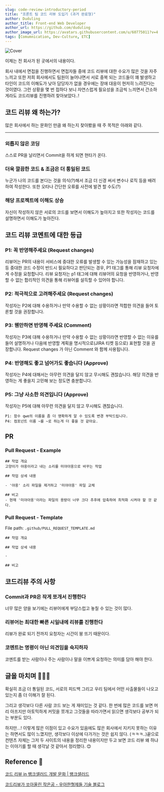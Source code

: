 ```yaml
---
slug: code-review-introductory-period
title: "프론트 팀 코드 리뷰 도입기 (과거 완료형)"
author: Duduling
author_title: Front-end Web Developer
author_url: https://github.com/duduling
author_image_url: https://avatars.githubusercontent.com/u/60775011?v=4
tags: [Comumnication, Dev-Culture, ETC]
---
```


![Cover](<https://til.duduling.dev/image/https%3A%2F%2Fs3-us-west-2.amazonaws.com%2Fsecure.notion-static.com%2F07fe1179-70e8-465e-8025-6fbffd3244c3%2F%25EC%25A0%259C%25EB%25AA%25A9%25EC%259D%2584_%25EC%259E%2585%25EB%25A0%25A5%25ED%2595%25B4%25EC%25A3%25BC%25EC%2584%25B8%25EC%259A%2594_-001_(2).png?table=block&id=a5b9cd72-4723-4ef2-bc3a-b97cd1959b58&spaceId=8259e9c1-b7e6-4ae4-9d6b-d6e45ea177ce&width=2000&userId=&cache=v2>)

이제는 전 회사가 된 곳에서의 내용이다.

회사 내에서 면접을 진행하면서 면접자들 중에 코드 리뷰에 대한 수요가 많은 것을 자주 느끼고 또한 저희 회사에서도 팀원이 늘어나면서 서로 중복 되는 코드들이 꽤 발생하고 타인이 코드의 이해도가 낮아 담당자가 없을 경우에는 장애 대응이 현저히 느려진다는 것이였다. 그런 상황을 몇 번 접하다 보니 자연스럽게 필요성을 조금씩 느끼면서 간소하게라도 코드리뷰를 진행하려 찾아보았다..!

<!--truncate-->

## 코드 리뷰 왜 하는가?

많은 회사에서 하는 문화인 만큼 왜 하는지 찾아봤을 때 주 목적은 아래와 같다.

---

### 외롭지 않은 코딩

스스로 PR을 날리면서 Commit을 하게 되면 현타가 온다.

### 더욱 깔끔한 코드 & 조금은 더 통일된 코드

누군가 나의 코드를 본다는 것을 의식(?)해서 조금 더 신경 써서 변수나 로직 등을 배려하여 작성한다. 또한 오타나 간단한 오류를 사전에 발견 할 수도(?)

### 해당 프로젝트에 이해도 상승

자신이 작성하지 않은 서로의 코드를 보면서 이해도가 높아지고 또한 작성자는 코드를 설명하면서 이해도가 높아진다.

## 코드 리뷰 코멘트에 대한 등급

### P1: 꼭 반영해주세요 (Request changes)

리뷰어는 PR의 내용이 서비스에 중대한 오류를 발생할 수 있는 가능성을 잠재하고 있는 등 중대한 코드 수정이 반드시 필요하다고 판단되는 경우, P1 태그를 통해 리뷰 요청자에게 수정을 요청합니다. 리뷰 요청자는 p1 태그에 대해 리뷰어의 요청을 반영하거나, 반영할 수 없는 합리적인 의견을 통해 리뷰어를 설득할 수 있어야 합니다.

### **P2: 적극적으로 고려해주세요 (Request changes)**

작성자는 P2에 대해 수용하거나 만약 수용할 수 없는 상황이라면 적합한 의견을 들어 토론할 것을 권장합니다.

### **P3: 웬만하면 반영해 주세요 (Comment)**

작성자는 P3에 대해 수용하거나 만약 수용할 수 없는 상황이라면 반영할 수 없는 이유를 들어 설명하거나 다음에 반영할 계획을 명시적으로(JIRA 티켓 등으로) 표현할 것을 권장합니다. Request changes 가 아닌 Comment 와 함께 사용됩니다.

### **P4: 반영해도 좋고 넘어가도 좋습니다 (Approve)**

작성자는 P4에 대해서는 아무런 의견을 달지 않고 무시해도 괜찮습니다. 해당 의견을 반영하는 게 좋을지 고민해 보는 정도면 충분합니다.

### **P5: 그냥 사소한 의견입니다 (Approve)**

작성자는 P5에 대해 아무런 의견을 달지 않고 무시해도 괜찮습니다.

```
P1: 함수 qwe의 이름을 좀 더 명확하게 알 수 있도록 변경 부탁드립니다.
P4: 컴포넌트 이름 ~를 ~로 하는게 더 좋을 것 같아요.
```

## PR

### Pull Request - Example

```
## 작업 개요
고양이가 야옹이라고 내는 소리를 미야아옹으로 바꾸는 작업

## 작업 상세 내용

- '야옹' 소리 파일을 제거하고 '미야아옹' 파일 교체

## 비고
- 현재 '미야아옹'이라는 파일의 용량이 너무 크다 추후에 압축하여 최적화 시켜야 할 것 같다.
```

### Pull Request - Template

File path: `.github/PULL_REQUEST_TEMPLATE.md`

```
## 작업 개요

## 작업 상세 내용

-

## 비고
```

## 코드리뷰 주의 사항

### Commit과 PR은 작게 쪼개서 진행한다

너무 많은 양을 보기에는 리뷰어에게 부담스럽고 놓칠 수 있는 것이 많다.

### 리뷰어는 최대한 빠른 시일내에 리뷰를 진행한다

리뷰가 완료 되기 전까지 요청자는 시간이 붕 뜨기 때문이다.

### 코멘트는 명령이 아닌 의견임을 숙지하자

코멘트를 받는 사람이나 주는 사람이나 말을 이쁘게 요청하는 의미를 담아 해야 한다.

## 글을 마치며 👋🏻👀

확실히 조금 더 통일된 코드, 서로의 피드백 그리고 우리 팀에서 어떤 사출물들이 나오고 있는지 좀 더 이해가 잘 된다.

그리고 생각보다 다른 사람 코드 보는 게 재미있는 것 같다. 한 번에 많은 코드를 보면 머리 아프지만 아토믹하게 커밋을 쪼개고 그것들을 따라가면서 읽으면 생각보다 공부가 되는 부분도 있다.

하지만…! 이렇게 많은 이점이 있고 수요가 있음에도 많은 회사에서 지키지 못하는 이유는 하면서도 많이 느꼈지만, 생각보다 이상에 다가가는 것은 쉽지 않다. (ㅋㅋㅋ..)끝으로 컨텐츠 자체는 그저 두 사이트의 내용을 정리한 내용이지만 두고 보면 코드 리뷰 왜 하냐는 이야기를 할 때 생각날 것 같아서 정리했다. 😊

## Reference 📎

[코드 리뷰 in 뱅크샐러드 개발 문화 | 뱅크샐러드](https://blog.banksalad.com/tech/banksalad-code-review-culture/)

[코드리뷰가 쏘아올린 작은공 - 우아한형제들 기술 블로그](https://woowabros.github.io/experience/2021/02/09/cory.html)
